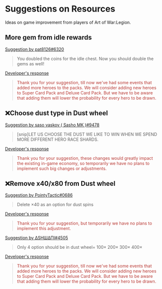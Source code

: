 # Suggestions on Resources

Ideas on game improvement from players of Art of War:Legion.

## More gem from idle rewards

[Suggestion by pat8126#6320](https://discord.com/channels/658594298983350293/659077000027308104/926123147768496128)
> You doubled the coins for the idle chest. Now you should double the gems as well!

[Developer's response](https://discord.com/channels/658594298983350293/754929508427104258/931147263567364167)
<blockquote style="color:#b93a35">
Thank you for your suggestion, till now we've had some events that added
more heroes to the packs. We will consider adding new heroes to Super Card
Pack and Deluxe Card Pack. But we have to be aware that adding them will
lower the probability for every hero to be drawn.</blockquote>

## ❌Choose dust type in Dust wheel
[Suggestion by saso vaskov ( Sasho MK )#9478](https://discord.com/channels/658594298983350293/659077000027308104/925297338975670283)
> [snip]LET US CHOOSE THE DUST WE LIKE TO WIN WHEN WE SPEND MORE
> DIFFERENT HERO RACE SHARDS.

[Developer's response](https://discord.com/channels/658594298983350293/754929508427104258/928578801116536833)
<blockquote style="color:#b93a35">
Thank you for your suggestion, these changes would greatly impact the
existing in-game economy, so temporarily we have no plans to implement
such big changes or adjustments.
</blockquote>

## ❌Remove x40/x80 from Dust wheel

[Suggestion by PointyTactic#0686](https://discord.com/channels/658594298983350293/659077000027308104/925297338975670283)
> Delete ×40 as an option for dust spins

[Developer's response](https://discord.com/channels/658594298983350293/754929508427104258/928579039453659186)
<blockquote style="color:#b93a35">
Thank you for your suggestion, but temporarily we have no plans to
implement this adjustment.
</blockquote>

[Suggestion by ΔSHШΔΠI#4505](https://discord.com/channels/658594298983350293/659077000027308104/926008487354458132)
> Only 4 option should be in dust wheel= 100× 200× 300× 400×

[Developer's response](https://discord.com/channels/658594298983350293/754929508427104258/931147263567364167)
<blockquote style="color:#b93a35">
Thank you for your suggestion, till now we've had some events that added
more heroes to the packs. We will consider adding new heroes to Super Card
Pack and Deluxe Card Pack. But we have to be aware that adding them will
lower the probability for every hero to be drawn.
</blockquote>
